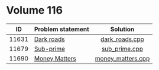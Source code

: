 # Volume 116

|  ID   | Problem statement |       Solution        |
|:-----:|:------------------|:---------------------:|
| 11631 | [Dark roads][]    | [dark_roads.cpp][]    |
| 11679 | [Sub-prime][]     | [sub_prime.cpp][]     |
| 11690 | [Money Matters][] | [money_matters.cpp][] |

[Dark roads]:    http://uva.onlinejudge.org/index.php?option=com_onlinejudge&Itemid=8&category=78&page=show_problem&problem=2678
[Sub-prime]:     http://uva.onlinejudge.org/index.php?option=com_onlinejudge&Itemid=8&category=78&page=show_problem&problem=2726
[Money Matters]: http://uva.onlinejudge.org/index.php?option=com_onlinejudge&Itemid=8&category=78&page=show_problem&problem=2737

[dark_roads.cpp]:    dark_roads.cpp
[sub_prime.cpp]:     sub_prime.cpp
[money_matters.cpp]: money_matters.cpp
